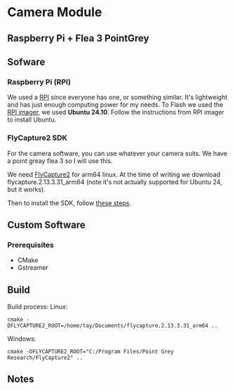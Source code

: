 # Camera Module

## Raspberry Pi + Flea 3 PointGrey

## Sofware

### Raspberry Pi (RPI)

We used a [RPI](https://www.raspberrypi.com) since everyone has one, or something similar. It's lightweight and has just enough computing power for my needs. To Flash we used the [RPI imager](https://www.raspberrypi.com/software/), we used **Ubuntu 24.10**. Follow the instructions from RPI imager to install Ubuntu.

### FlyCapture2 SDK

For the camera software, you can use whatever your camera suits. We have a point greay flea 3 so I will use this.

We need [FlyCapture2](https://www.teledynevisionsolutions.com/en-gb/products/flycapture-sdk/) for arm64 linux. At the time of writing we download flycapture.2.13.3.31_arm64 (note it's not actually supported for Ubuntu 24, but it works).

Then to install the SDK, follow [these steps](https://www.teledynevisionsolutions.com/en-gb/support/support-center/application-note/iis/getting-started-with-flycapture-2-and-arm/).

## Custom Software

### Prerequisites

- CMake
- Gstreamer

## Build

Build process:
Linux:
```
cmake -DFLYCAPTURE2_ROOT=/home/tay/Documents/flycapture.2.13.3.31_arm64 ..
```

Windows:
```
cmake -DFLYCAPTURE2_ROOT="C:/Program Files/Point Grey Research/FlyCapture2" ..
```

## Notes

```text
```